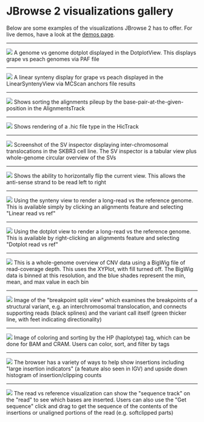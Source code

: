 # JBrowse 2 visualizations gallery

Below are some examples of the visualizations JBrowse 2 has to offer. For live demos, have a look at the [demos page](demos).

---

![](/img/dotplot.png)
A genome vs genome dotplot displayed in the DotplotView. This displays grape vs
peach genomes via PAF file

---

![](/img/linear_synteny.png)
A linear synteny display for grape vs peach displayed in the LinearSyntenyView
via MCScan anchors file results

---

![](/img/alignments_sort_by_base.png)
Shows sorting the alignments pileup by the base-pair-at-the-given-position in
the AlignmentsTrack

---

![](/img/hic_track.png)
Shows rendering of a .hic file type in the HicTrack

---

![](/img/sv_inspector_importform_loaded.png)
Screenshot of the SV inspector displaying inter-chromosomal translocations in
the SKBR3 cell line. The SV inspector is a tabular view plus whole-genome
circular overview of the SVs

---

![](/img/horizontally_flip.png)
Shows the ability to horizontally flip the current view. This allows the
anti-sense strand to be read left to right

---

![](/img/linear_longread.png)
Using the synteny view to render a long-read vs the reference genome. This is
available simply by clicking an alignments feature and selecting "Linear read
vs ref"

---

![](/img/dotplot_longread.png)
Using the dotplot view to render a long-read vs the reference genome. This is
available by right-clicking an alignments feature and selecting "Dotplot read
vs ref"

---

![](/img/cnv.png)
This is a whole-genome overview of CNV data using a BigWig file of
read-coverage depth. This uses the XYPlot, with fill turned off. The BigWig
data is binned at this resolution, and the blue shades represent the min, mean,
and max value in each bin

---

![](/img/breakpoint_split_view.png)
Image of the "breakpoint split view" which examines the breakpoints of a
structural variant, e.g. an interchromosomal translocation, and connects
supporting reads (black splines) and the variant call itself (green thicker
line, with feet indicating directionality)

---

![](/img/color_by_tag.png)
Image of coloring and sorting by the HP (haplotype) tag, which can be done for
BAM and CRAM. Users can color, sort, and filter by tags

---

![](/img/insertion_indicators.png)
The browser has a variety of ways to help show insertions including "large
insertion indicators" (a feature also seen in IGV) and upside down histogram of
insertion/clipping counts

---

![](/img/read_vs_ref_insertion.png)
The read vs reference visualization can show the "sequence track" on the "read"
to see which bases are inserted. Users can also use the "Get sequence" click
and drag to get the sequence of the contents of the insertions or unaligned
portions of the read (e.g. softclipped parts)
